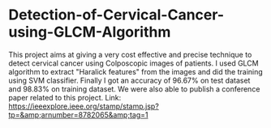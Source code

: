 # Detection-of-Cervical-Cancer-using-GLCM-Algorithm
This project aims at giving a very cost effective and precise technique to detect cervical cancer using Colposcopic images of patients.
I used GLCM algorithm to extract "Haralick features" from the images and did the training using SVM classifier. 
Finally I got an accuracy of 96.67% on test dataset and 98.83% on training dataset.
We were also able to publish a conference paper related to this project.
Link: https://ieeexplore.ieee.org/stamp/stamp.jsp?tp=&amp;arnumber=8782065&amp;tag=1
